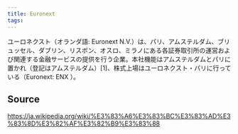 ```yaml
---
title: Euronext
tags: 
---
```


ユーロネクスト（オランダ語: Euronext N.V.）は、パリ、アムステルダム、ブリュッセル、ダブリン、リスボン、オスロ、ミラノにある各証券取引所の運営および関連する金融サービスの提供を行う企業。本社機能はアムステルダムとパリに置かれ（登記はアムステルダム）[1]、株式上場はユーロネクスト・パリに行っている（Euronext: ENX ）。

## Source
https://ja.wikipedia.org/wiki/%E3%83%A6%E3%83%BC%E3%83%AD%E3%83%8D%E3%82%AF%E3%82%B9%E3%83%88